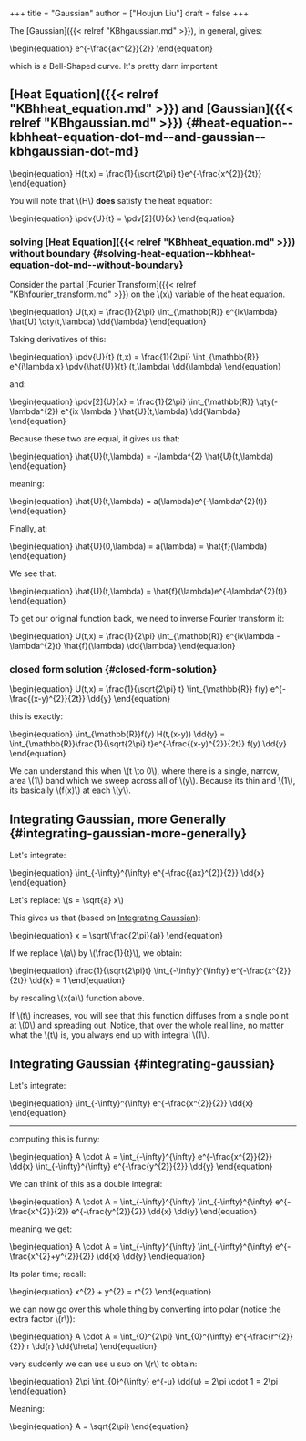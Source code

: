 +++
title = "Gaussian"
author = ["Houjun Liu"]
draft = false
+++

The [Gaussian]({{< relref "KBhgaussian.md" >}}), in general, gives:

\begin{equation}
e^{-\frac{ax^{2}}{2}}
\end{equation}

which is a Bell-Shaped curve. It's pretty darn important


## [Heat Equation]({{< relref "KBhheat_equation.md" >}}) and [Gaussian]({{< relref "KBhgaussian.md" >}}) {#heat-equation--kbhheat-equation-dot-md--and-gaussian--kbhgaussian-dot-md}

\begin{equation}
H(t,x) = \frac{1}{\sqrt{2\pi} t}e^{-\frac{x^{2}}{2t}}
\end{equation}

You will note that \\(H\\) **does** satisfy the heat equation:

\begin{equation}
\pdv{U}{t} = \pdv[2]{U}{x}
\end{equation}


### solving [Heat Equation]({{< relref "KBhheat_equation.md" >}}) without boundary {#solving-heat-equation--kbhheat-equation-dot-md--without-boundary}

Consider the partial [Fourier Transform]({{< relref "KBhfourier_transform.md" >}}) on the \\(x\\) variable of the heat equation.

\begin{equation}
U(t,x) = \frac{1}{2\pi} \int\_{\mathbb{R}} e^{ix\lambda} \hat{U} \qty(t,\lambda) \dd{\lambda}
\end{equation}

Taking derivatives of this:

\begin{equation}
\pdv{U}{t} (t,x) = \frac{1}{2\pi} \int\_{\mathbb{R}} e^{i\lambda x} \pdv{\hat{U}}{t} (t,\lambda) \dd{\lambda}
\end{equation}

and:

\begin{equation}
\pdv[2]{U}{x} = \frac{1}{2\pi} \int\_{\mathbb{R}} \qty(-\lambda^{2}) e^{ix \lambda } \hat{U}(t,\lambda) \dd{\lambda}
\end{equation}

Because these two are equal, it gives us that:

\begin{equation}
\hat{U}(t,\lambda) = -\lambda^{2} \hat{U}(t,\lambda)
\end{equation}

meaning:

\begin{equation}
\hat{U}(t,\lambda) = a(\lambda)e^{-\lambda^{2}(t)}
\end{equation}

Finally, at:

\begin{equation}
\hat{U}(0,\lambda) = a(\lambda) = \hat{f}(\lambda)
\end{equation}

We see that:

\begin{equation}
\hat{U}(t,\lambda) = \hat{f}(\lambda)e^{-\lambda^{2}(t)}
\end{equation}

To get our original function back, we need to inverse Fourier transform it:

\begin{equation}
U(t,x) = \frac{1}{2\pi} \int\_{\mathbb{R}} e^{ix\lambda - \lambda^{2}t} \hat{f}(\lambda) \dd{\lambda}
\end{equation}


### closed form solution {#closed-form-solution}

\begin{equation}
U(t,x) = \frac{1}{\sqrt{2\pi} t} \int\_{\mathbb{R}} f(y) e^{-\frac{(x-y)^{2}}{2t}} \dd{y}
\end{equation}

this is exactly:

\begin{equation}
\int\_{\mathbb{R}}f(y) H(t,(x-y)) \dd{y} = \int\_{\mathbb{R}}\frac{1}{\sqrt{2\pi} t}e^{-\frac{(x-y)^{2}}{2t}} f(y) \dd{y}
\end{equation}

We can understand this when \\(t \to 0\\), where there is a single, narrow, area \\(1\\) band which we sweep across all of \\(y\\). Because its thin and \\(1\\), its basically \\(f(x)\\) at each \\(y\\).


## Integrating Gaussian, more Generally {#integrating-gaussian-more-generally}

Let's integrate:

\begin{equation}
\int\_{-\infty}^{\infty} e^{-\frac{{ax}^{2}}{2}}  \dd{x}
\end{equation}

Let's replace: \\(s = \sqrt{a} x\\)

This gives us that (based on [Integrating Gaussian](#integrating-gaussian)):

\begin{equation}
x = \sqrt{\frac{2\pi}{a}}
\end{equation}

If we replace \\(a\\) by \\(\frac{1}{t}\\), we obtain:

\begin{equation}
\frac{1}{\sqrt{2\pi}t} \int\_{-\infty}^{\infty} e^{-\frac{x^{2}}{2t}} \dd{x} = 1
\end{equation}

by rescaling \\(x(a)\\) function above.

If \\(t\\) increases, you will see that this function diffuses from a single point at \\(0\\) and spreading out. Notice, that over the whole real line, no matter what the \\(t\\) is, you always end up with integral \\(1\\).


## Integrating Gaussian {#integrating-gaussian}

Let's integrate:

\begin{equation}
\int\_{-\infty}^{\infty} e^{-\frac{x^{2}}{2}}  \dd{x}
\end{equation}

---

computing this is funny:

\begin{equation}
A \cdot A = \int\_{-\infty}^{\infty} e^{-\frac{x^{2}}{2}}  \dd{x} \int\_{-\infty}^{\infty} e^{-\frac{y^{2}}{2}}  \dd{y}
\end{equation}

We can think of this as a double integral:

\begin{equation}
A \cdot A = \int\_{-\infty}^{\infty} \int\_{-\infty}^{\infty} e^{-\frac{x^{2}}{2}}   e^{-\frac{y^{2}}{2}} \dd{x}  \dd{y}
\end{equation}

meaning we get:

\begin{equation}
A \cdot A = \int\_{-\infty}^{\infty} \int\_{-\infty}^{\infty} e^{-\frac{x^{2}+y^{2}}{2}} \dd{x}  \dd{y}
\end{equation}

Its polar time; recall:

\begin{equation}
x^{2} + y^{2} = r^{2}
\end{equation}

we can now go over this whole thing by converting into polar (notice the extra factor \\(r\\)):

\begin{equation}
A \cdot A = \int\_{0}^{2\pi} \int\_{0}^{\infty} e^{-\frac{r^{2}}{2}} r \dd{r} \dd{\theta}
\end{equation}

very suddenly we can use u sub on \\(r\\) to obtain:

\begin{equation}
2\pi \int\_{0}^{\infty} e^{-u} \dd{u} = 2\pi \cdot 1 = 2\pi
\end{equation}

Meaning:

\begin{equation}
A = \sqrt{2\pi}
\end{equation}
